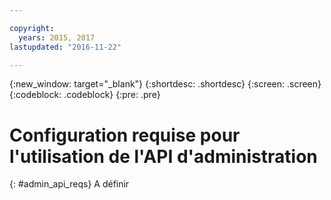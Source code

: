 ```yaml
---

copyright:
  years: 2015, 2017
lastupdated: "2016-11-22"

---
```


{:new_window: target="_blank"}
{:shortdesc: .shortdesc}
{:screen: .screen}
{:codeblock: .codeblock}
{:pre: .pre}

# Configuration requise pour l'utilisation de l'API d'administration
{: #admin_api_reqs}
A définir

<!-- begin STAGING ONLY -->

<!-- end STAGING ONLY -->

